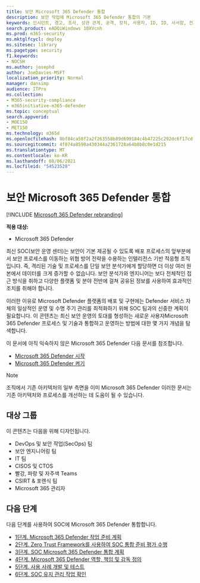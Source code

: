```yaml
---
title: 보안 Microsoft 365 Defender 통합
description: 보안 작업에 Microsoft 365 Defender 통합의 기본
keywords: 인시던트, 경고, 조사, 상관 관계, 공격, 장치, 사용자, ID, ID, 사서함, 전자 메일, 365, microsoft, m365, 인시던트 대응, 사이버 공격, 보안 작업, soc
search.product: eADQiWindows 10XVcnh
ms.prod: m365-security
ms.mktglfcycl: deploy
ms.sitesec: library
ms.pagetype: security
f1.keywords:
- NOCSH
ms.author: josephd
author: JoeDavies-MSFT
localization_priority: Normal
manager: dansimp
audience: ITPro
ms.collection:
- M365-security-compliance
- m365initiative-m365-defender
ms.topic: conceptual
search.appverid:
- MOE150
- MET150
ms.technology: m365d
ms.openlocfilehash: 8bf84ca58f2a2f263558b89d699184c4b47225c292dc6f17cdfb9fff12d63683
ms.sourcegitcommit: 4f074a8598a430344a2361728a64b8b8c0e1d215
ms.translationtype: MT
ms.contentlocale: ko-KR
ms.lasthandoff: 08/06/2021
ms.locfileid: "54523528"
---
```

# <a name="integrating-microsoft-365-defender-into-your-security-operations"></a>보안 Microsoft 365 Defender 통합

[!INCLUDE [Microsoft 365 Defender rebranding](../includes/microsoft-defender.md)]

**적용 대상:**
- Microsoft 365 Defender

최신 SOC(보안 운영 센터)는 보안이 기본 제공될 수 있도록 배포 프로세스의 앞부분에서 보안 프로세스를 이동하는 위협 방어 전략을 수용하는 인텔리전스 기반 적응형 조직입니다. 즉, 격리된 기술 및 프로세스를 단일 보안 분석가에게 할당하면 더 이상 여러 원본에서 데이터를 크게 증가할 수 없습니다. 보안 분석가와 엔지니어는 보다 전체적인 접근 방식을 취하고 다양한 플랫폼 및 분야 전반에 걸쳐 공유된 정보를 사용하여 효과적인 조치를 취해야 합니다. 

이러한 이유로 Microsoft Defender 플랫폼의 배포 및 구현에는 Defender 서비스 자체의 일상적인 운영 및 수명 주기 관리를 최적화하기 위해 SOC 팀과의 신중한 계획이 필요합니다. 이 콘텐츠는 최신 보안 운영의 토대를 형성하는 새로운 사용자Microsoft 365 Defender 프로세스 및 기술과 통합하고 운영하는 방법에 대한 몇 가지 개념을 탐색합니다.

이 문서에 아직 익숙하지 않은 Microsoft 365 Defender 다음 문서를 참조합니다.

- [Microsoft 365 Defender 시작](get-started.md)
- [Microsoft 365 Defender 켜기](m365d-enable.md)

>[!Note]
>조직에서 기존 아키텍처의 일부 측면을 이미 Microsoft 365 Defender 이러한 문서는 기존 아키텍처와 프로세스를 개선하는 데 도움이 될 수 있습니다.
>

## <a name="target-audience"></a>대상 그룹

이 콘텐츠는 다음을 위해 디자인됩니다.

- DevOps 및 보안 작업(SecOps) 팀
- 보안 엔지니어링 팀
- IT 팀
- CISOS 및 CTOS
- 빨강, 파랑 및 자주색 Teams
- CSIRT & 포렌식 팀
- Microsoft 365 관리자

## <a name="next-steps"></a>다음 단계

다음 단계를 사용하여 SOC에 Microsoft 365 Defender 통합합니다.

- [1단계. Microsoft 365 Defender 작업 준비 계획](integrate-microsoft-365-defender-secops-plan.md)
- [2단계. Zero Trust Framework를 사용하여 SOC 통합 준비 평가 수행](integrate-microsoft-365-defender-secops-readiness.md)
- [3단계. SOC Microsoft 365 Defender 통합 계획](integrate-microsoft-365-defender-secops-services.md)
- [4단계. Microsoft 365 Defender 역할, 책임 및 감독 정의](integrate-microsoft-365-defender-secops-roles.md)
- [5단계. 사용 사례 개발 및 테스트](integrate-microsoft-365-defender-secops-use-cases.md)
- [6단계. SOC 유지 관리 작업 확인](integrate-microsoft-365-defender-secops-tasks.md)



